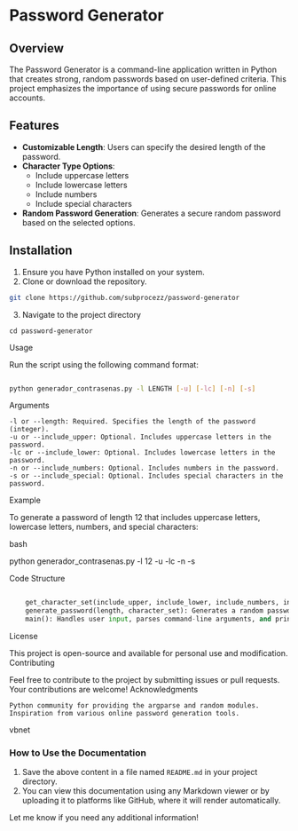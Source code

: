 # Password Generator

## Overview

The Password Generator is a command-line application written in Python that creates strong, random passwords based on user-defined criteria. This project emphasizes the importance of using secure passwords for online accounts.

## Features

- **Customizable Length**: Users can specify the desired length of the password.
- **Character Type Options**:
  - Include uppercase letters
  - Include lowercase letters
  - Include numbers
  - Include special characters
- **Random Password Generation**: Generates a secure random password based on the selected options.

## Installation

1. Ensure you have Python installed on your system.
2. Clone or download the repository.

```bash
git clone https://github.com/subprocezz/password-generator
```

3. Navigate to the project directory
```
cd password-generator
```

Usage

Run the script using the following command format:

```bash

python generador_contrasenas.py -l LENGTH [-u] [-lc] [-n] [-s]
```
Arguments

    -l or --length: Required. Specifies the length of the password (integer).
    -u or --include_upper: Optional. Includes uppercase letters in the password.
    -lc or --include_lower: Optional. Includes lowercase letters in the password.
    -n or --include_numbers: Optional. Includes numbers in the password.
    -s or --include_special: Optional. Includes special characters in the password.

Example

To generate a password of length 12 that includes uppercase letters, lowercase letters, numbers, and special characters:

bash

python generador_contrasenas.py -l 12 -u -lc -n -s

Code Structure
```py

    get_character_set(include_upper, include_lower, include_numbers, include_special): Constructs the character set based on user preferences.
    generate_password(length, character_set): Generates a random password using the specified length and character set.
    main(): Handles user input, parses command-line arguments, and prints the generated password.
```
License

This project is open-source and available for personal use and modification.
Contributing

Feel free to contribute to the project by submitting issues or pull requests. Your contributions are welcome!
Acknowledgments

    Python community for providing the argparse and random modules.
    Inspiration from various online password generation tools.

vbnet


### How to Use the Documentation

1. Save the above content in a file named `README.md` in your project directory.
2. You can view this documentation using any Markdown viewer or by uploading it to platforms like GitHub, where it will render automatically.

Let me know if you need any additional information!

